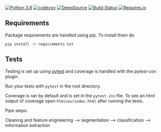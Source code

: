 [![Python 3.8](https://img.shields.io/badge/python-3.8-blue.svg)](https://www.python.org/downloads/release/python-380/)
[![codecov](https://codecov.io/gh/THEOLEX-IO/theolex_web_backend/branch/master/graph/badge.svg?token=A5MRRK38FR)](https://codecov.io/gh/THEOLEX-IO/theolex_web_backend)
[![DeepSource](https://deepsource.io/gh/THEOLEX-IO/theolex_web_backend.svg/?label=active+issues&show_trend=true&token=HuaxoYkLY09Lrv_0GnVSVLqJ)](https://deepsource.io/gh/THEOLEX-IO/theolex_web_backend/?ref=repository-badge)
[![Build Status](https://travis-ci.org/mtchavez/python-package-boilerplate.png?branch=master)](https://travis-ci.org/mtchavez/python-package-boilerplate)
[![Requires.io](https://requires.io/github/mtchavez/python-package-boilerplate/requirements.svg?branch=master)](https://requires.io/github/mtchavez/python-package-boilerplate/requirements?branch=master)

## Requirements

Package requirements are handled using pip. To install them do

```
pip install -r requirements.txt
```

## Tests

Testing is set up using [pytest](http://pytest.org) and coverage is handled
with the pytest-cov plugin.

Run your tests with ```pytest``` in the root directory.

Coverage is ran by default and is set in the ```pytest.ini``` file.
To see an html output of coverage open ```htmlcov/index.html``` after running the tests.


Pipe steps:  

Cleaning and feature engineering --> segmentation --> classification --> information extraction
